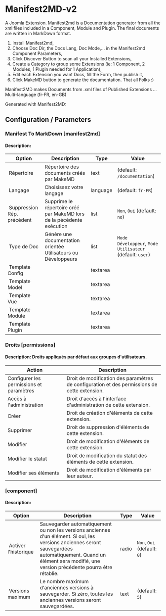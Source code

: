 # Manifest2MD-v2
A Joomla Extension. Manifest2md is a Documentation generator from all the xml files included in a Component, Module and Plugin.
The final documents are written in MarkDown format.

1) Install Manifest2md,
2) Choose Doc Dir, the Docs Lang, Doc Mode,... in the Manifest2md Component Parameters,
3) Click Discover Button to scan all your Installed Extensions,
4) Create a Category to group some Extensions (ie: 1 Component, 2 Modules, 1 Plugin needed for 1 Application),
5) Edit each Extension you want Docs, fill the Form, then publish it,
6) Click MakeMD button to generate the documentation. That all Folks :)

Manifest2MD makes Documents from .xml files of Published Extensions ...
Multi-language (fr-FR, en-GB)

Generated with Manifest2MD:

## Configuration / Parameters
### Manifest To MarkDown [manifest2md]
#### Description: 
| Option | Description | Type | Value |
| ------ | ----------- | -----|-------|
|  Répertoire | Répertoire des documents créés par MakeMD | text |  (default: `/documentation`)|
|  Langage | Choisissez votre langage | language |  (default: `fr-FR`)|
|  Suppression Rép. précédent | Supprime le répertoire créé par MakeMD lors de la pécédente exécution | list | `Non`, `Oui` (default: `no`)|
|  Type de Doc | Génère une documentation orientée Utilisateurs ou Développeurs | list | `Mode Développeur`, `Mode Utilisateur` (default: `user`)|
|  Template Config |  | textarea | |
|  Template Model |  | textarea | |
|  Template Vue |  | textarea | |
|  Template Module |  | textarea | |
|  Template Plugin |  | textarea | |
### Droits [permissions]
#### Description: Droits appliqués par défaut aux groupes d'utilisateurs.
| Action | Description |
| ------ | ----------- |
 | Configurer les permissions et paramètres | Droit de modification des paramètres de configuration et des permissions de cette extension. | 
 | Accès à l'administration | Droit d'accès à l'interface d'administration de cette extension. | 
 | Créer | Droit de création d'éléments de cette extension. | 
 | Supprimer | Droit de suppression d'éléments de cette extension. | 
 | Modifier | Droit de modification d'éléments de cette extension. | 
 | Modifier le statut | Droit de modification du statut des éléments de cette extension. | 
 | Modifier ses éléments | Droit de modification d'éléments par leur auteur. | 
###  [component]
#### Description: 
| Option | Description | Type | Value |
| ------ | ----------- | -----|-------|
|  Activer l'historique | Sauvegarder automatiquement ou non les versions anciennes d'un élément. Si oui, les versions anciennes seront sauvegardées automatiquement. Quand un élément sera modifié, une version précédente pourra être rétablie. | radio | `Non`, `Oui` (default: `0`)|
|  Versions maximum | Le nombre maximum d'anciennes versions à sauvegarder. Si zéro, toutes les anciennes versions seront sauvegardées. | text |  (default: `5`)|
